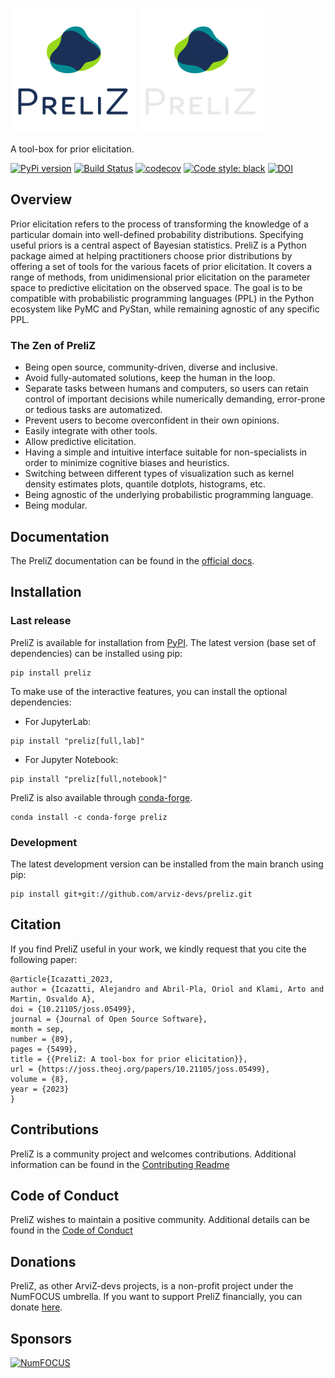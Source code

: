 <img src="https://raw.githubusercontent.com/arviz-devs/preliz/main/docs/logos/PreliZ.png#gh-light-mode-only" width=200></img>
<img src="https://raw.githubusercontent.com/arviz-devs/preliz/main/docs/logos/PreliZ_white.png#gh-dark-mode-only" width=200></img>

A tool-box for prior elicitation.

[![PyPi version](https://badge.fury.io/py/preliz.svg)](https://badge.fury.io/py/preliz)
[![Build Status](https://github.com/arviz-devs/preliz/actions/workflows/test.yml/badge.svg)](https://github.com/arviz-devs/preliz/actions/workflows/test.yml)
[![codecov](https://codecov.io/gh/arviz-devs/preliz/branch/master/graph/badge.svg?token=SLJIK2O4C5 )](https://codecov.io/gh/arviz-devs/preliz/)
[![Code style: black](https://img.shields.io/badge/code%20style-black-000000.svg)](https://github.com/ambv/black)
[![DOI](https://joss.theoj.org/papers/10.21105/joss.05499/status.svg)](https://doi.org/10.21105/joss.05499)

## Overview

Prior elicitation refers to the process of transforming the knowledge of a particular domain into well-defined probability distributions. Specifying useful priors is a central aspect of Bayesian statistics. PreliZ is a Python package aimed at helping practitioners choose prior distributions by offering a set of tools for the various facets of prior elicitation. It covers a range of methods, from unidimensional prior elicitation on the parameter space to predictive elicitation on the observed space. The goal is to be compatible with probabilistic programming languages (PPL) in the Python ecosystem like PyMC and PyStan, while remaining agnostic of any specific PPL.

###  The Zen of PreliZ
* Being open source, community-driven, diverse and inclusive.
* Avoid fully-automated solutions, keep the human in the loop.
* Separate tasks between humans and computers, so users can retain control of important decisions while numerically demanding, error-prone or tedious tasks are automatized.
* Prevent users to become overconfident in their own opinions.
* Easily integrate with other tools.
* Allow predictive elicitation.
* Having a simple and intuitive interface suitable for non-specialists in order to minimize cognitive biases and heuristics.
* Switching between different types of visualization such as kernel density estimates plots, quantile dotplots, histograms, etc. 
* Being agnostic of the underlying probabilistic programming language.
* Being modular.


## Documentation

The PreliZ documentation can be found in the [official docs](https://preliz.readthedocs.io/en/latest/).

## Installation

### Last release
PreliZ is available for installation from [PyPI](https://pypi.org/project/preliz/).
The latest version (base set of dependencies) can be installed using pip:

```
pip install preliz
```
To make use of the interactive features, you can install the optional dependencies:

* For JupyterLab:

```
pip install "preliz[full,lab]"
```

* For Jupyter Notebook:

```
pip install "preliz[full,notebook]"
```
PreliZ is also available through [conda-forge](https://anaconda.org/conda-forge/preliz).

```
conda install -c conda-forge preliz
```

### Development
The latest development version can be installed from the main branch using pip:

```
pip install git+git://github.com/arviz-devs/preliz.git
```

## Citation
If you find PreliZ useful in your work, we kindly request that you cite the following paper:

```
@article{Icazatti_2023,
author = {Icazatti, Alejandro and Abril-Pla, Oriol and Klami, Arto and Martin, Osvaldo A},
doi = {10.21105/joss.05499},
journal = {Journal of Open Source Software},
month = sep,
number = {89},
pages = {5499},
title = {{PreliZ: A tool-box for prior elicitation}},
url = {https://joss.theoj.org/papers/10.21105/joss.05499},
volume = {8},
year = {2023}
}
```

## Contributions
PreliZ is a community project and welcomes contributions.
Additional information can be found in the [Contributing Readme](https://github.com/arviz-devs/preliz/blob/main/CONTRIBUTING.md)


## Code of Conduct
PreliZ wishes to maintain a positive community. Additional details
can be found in the [Code of Conduct](https://github.com/arviz-devs/preliz/blob/main/CODE_OF_CONDUCT.md)

## Donations
PreliZ, as other ArviZ-devs projects, is a non-profit project under the NumFOCUS umbrella. If you want to support PreliZ financially, you can donate [here](https://numfocus.org/donate-to-arviz).

## Sponsors
[![NumFOCUS](https://www.numfocus.org/wp-content/uploads/2017/07/NumFocus_LRG.png)](https://numfocus.org)
